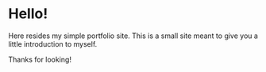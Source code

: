 # Hello!

Here resides my simple portfolio site. This is a small site meant to give you a little introduction to myself.

Thanks for looking!
